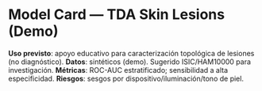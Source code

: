 
# Model Card — TDA Skin Lesions (Demo)
**Uso previsto**: apoyo educativo para caracterización topológica de lesiones (no diagnóstico).
**Datos**: sintéticos (demo). Sugerido ISIC/HAM10000 para investigación.
**Métricas**: ROC-AUC estratificado; sensibilidad a alta especificidad.
**Riesgos**: sesgos por dispositivo/iluminación/tono de piel.
